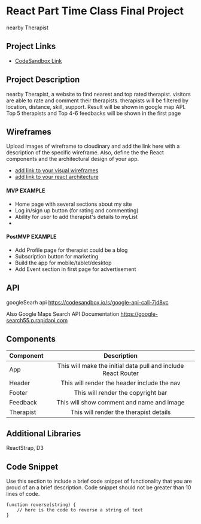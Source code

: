 # React Part Time Class Final Project

nearby Therapist

## Project Links

- [CodeSandbox Link]()

## Project Description

nearby Therapist, a website to find nearest and top rated therapist. visitors are able to rate and comment their therapists.
therapists will be filtered by location, distance, skill, support.
Result will be shown in google map API.
Top 5 therapists and Top 4-6 feedbacks will be shown in the first page


## Wireframes

Upload images of wireframe to cloudinary and add the link here with a description of the specific wireframe. Also, define the the React components and the architectural design of your app.

- [add link to your visual wireframes]()
- [add link to your react architecture]()


#### MVP EXAMPLE
- Home page with several sections about my site
- Log in/sign up button (for rating and commenting)
- Ability for user to add therapist's details to myList
- 

#### PostMVP EXAMPLE

- Add Profile page for therapist could be a blog
- Subscription button for marketing
- Build the app for mobile/tablet/desktop
- Add Event section in first page for advertisement

## API

googleSearh api
https://codesandbox.io/s/google-api-call-7jd8vc

Also 
Google Maps Search API Documentation
https://google-search55.p.rapidapi.com 


## Components


| Component | Description | 
| --- | :---: |  
| App | This will make the initial data pull and include React Router| 
| Header | This will render the header include the nav | 
| Footer | This will render the copyright bar | 
| Feedback | This will show comment and name and image |
| Therapist | This will render the therapist details |


## Additional Libraries
ReactStrap, D3

## Code Snippet

Use this section to include a brief code snippet of functionality that you are proud of an a brief description.  Code snippet should not be greater than 10 lines of code. 

```
function reverse(string) {
	// here is the code to reverse a string of text
}
```
